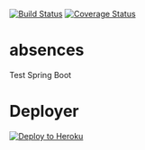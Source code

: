 [![Build Status](https://travis-ci.org/jufab/absences.svg?branch=master)](https://travis-ci.org/jufab/absences)
[![Coverage Status](https://coveralls.io/repos/github/jufab/absences/badge.svg?branch=master)](https://coveralls.io/github/jufab/absences?branch=master)

# absences
Test Spring Boot

# Deployer
[![Deploy to Heroku](https://www.herokucdn.com/deploy/button.svg)](https://heroku.com/deploy)
